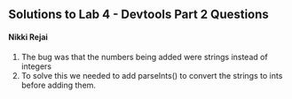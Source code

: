 ## Solutions to Lab 4 - Devtools Part 2 Questions
#### Nikki Rejai


1. The bug was that the numbers being added were strings instead of integers
2. To solve this we needed to add parseInts() to convert the strings to ints before adding them.